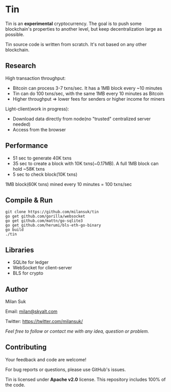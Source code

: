 # Tin
Tin is an **experimental** cryptocurrency. The goal is to push some blockchain's properties to another level, but keep decentralization large as possible.

Tin source code is written from scratch. It's not based on any other blockchain.



## Research
High transaction throughput:
- Bitcoin can process 3-7 txns/sec. It has a 1MB block every ~10 minutes
- Tin can do 100 txns/sec, with the same 1MB every 10 minutes as Bitcoin
- Higher throughput => lower fees for senders or higher income for miners

Light-client(work in progress):
- Download data directly from node(no "trusted" centralized server needed)
- Access from the browser



## Performance
- 51 sec to generate 40K txns
- 35 sec to create a block with 10K txns(~0.17MB). A full 1MB block can hold ~58K txns
- 5 sec to check block(10K txns)

1MB block(60K txns) mined every 10 minutes = 100 txns/sec



## Compile & Run
<pre><code>git clone https://github.com/milansuk/tin
go get github.com/gorilla/websocket
go get github.com/mattn/go-sqlite3
go get github.com/herumi/bls-eth-go-binary
go build
./tin
</code></pre>



## Libraries
- SQLite for ledger
- WebSocket for client-server
- BLS for crypto



## Author
Milan Suk

Email: milan@skyalt.com

Twitter: https://twitter.com/milansuk/

*Feel free to follow or contact me with any idea, question or problem.*



## Contributing
Your feedback and code are welcome!

For bug reports or questions, please use GitHub's issues.

Tin is licensed under **Apache v2.0** license. This repository includes 100% of the code.